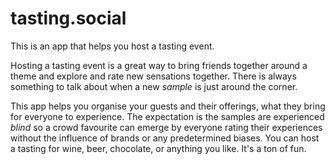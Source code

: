 # tasting.social

This is an app that helps you host a tasting event.

Hosting a tasting event is a great way to bring friends together around a theme and explore and rate new sensations together. There is always something to talk about when a new _sample_ is just around the corner.

This app helps you organise your guests and their offerings, what they bring for everyone to experience. The expectation is the samples are experienced _blind_ so a crowd favourite can emerge by everyone rating their experiences without the influence of brands or any predetermined biases. You can host a tasting for wine, beer, chocolate, or anything you like. It's a ton of fun.
